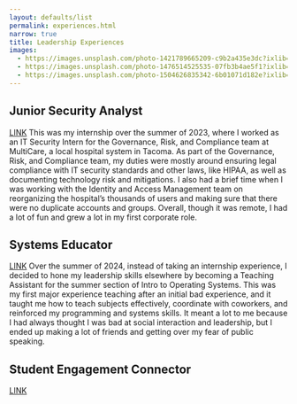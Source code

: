 ```yaml
---
layout: defaults/list
permalink: experiences.html
narrow: true
title: Leadership Experiences
images:
  - https://images.unsplash.com/photo-1421789665209-c9b2a435e3dc?ixlib=rb-0.3.5&ixid=eyJhcHBfaWQiOjEyMDd9&s=5b1016b885e7438c4633109d77368d4d&auto=format&fit=crop&w=1651&q=80
  - https://images.unsplash.com/photo-1476514525535-07fb3b4ae5f1?ixlib=rb-0.3.5&ixid=eyJhcHBfaWQiOjEyMDd9&s=468a8c18f5d811cf03c654b653b5089e&auto=format&fit=crop&w=1650&q=80
  - https://images.unsplash.com/photo-1504626835342-6b01071d182e?ixlib=rb-0.3.5&ixid=eyJhcHBfaWQiOjEyMDd9&s=975855d515c9d56352ee3bfe74287f2b&auto=format&fit=crop&w=1651&q=80
---
```


## Junior Security Analyst

[LINK](https://micahc03.github.io/exp1.html) This was my internship over the summer of 2023, where I worked as an IT Security Intern for the Governance, Risk, and Compliance team at MultiCare, a local hospital system in Tacoma. As part of the Governance, Risk, and Compliance team, my duties were mostly around ensuring legal compliance with IT security standards and other laws, like HIPAA, as well as documenting technology risk and mitigations. I also had a brief time when I was working with the Identity and Access Management team on reorganizing the hospital’s thousands of users and making sure that there were no duplicate accounts and groups. Overall, though it was remote, I had a lot of fun and grew a lot in my first corporate role. 


## Systems Educator

[LINK](https://micahc03.github.io/exp2.html) Over the summer of 2024, instead of taking an internship experience, I decided to hone my
leadership skills elsewhere by becoming a Teaching Assistant for the summer section of Intro
to Operating Systems. This was my first major experience teaching after an initial bad
experience, and it taught me how to teach subjects effectively, coordinate with coworkers, and
reinforced my programming and systems skills. It meant a lot to me because I had always
thought I was bad at social interaction and leadership, but I ended up making a lot of friends
and getting over my fear of public speaking.

## Student Engagement Connector

[LINK](https://micahc03.github.io/exp3.html)
